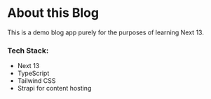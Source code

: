 # About this Blog

This is a demo blog app purely for the purposes of learning Next 13.

### Tech Stack:

- Next 13
- TypeScript
- Tailwind CSS
- Strapi for content hosting
